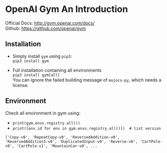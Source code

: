 # OpenAI Gym An Introduction
Official Docs: http://gym.openai.com/docs/  
Github: https://github.com/openai/gym  

## Installation
* Simply install `gym` using `pip3`:  
  `pip3 install gym`
  
* Full installation containing all environments  
  `pip3 install gym[all]`  
  You can ignore the failed building message of `mujoco-py`, which needs a license.
  
## Environment
Check all environment in gym using:  
* `print(gym.envs.registry.all())`
* `print([env.id for env in gym.envs.registry.all()])  # list version`

`['Copy-v0', 'RepeatCopy-v0', 'ReversedAddition-v0', 'ReversedAddition3-v0', 'DuplicatedInput-v0', 'Reverse-v0', 'CartPole-v0', 'CartPole-v1', 'MountainCar-v0', ...`
